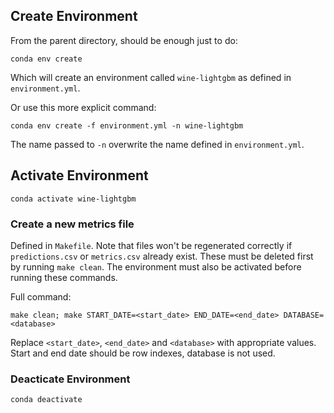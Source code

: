 ## Create Environment

From the parent directory, should be enough just to do:
```
conda env create
```
Which will create an environment called `wine-lightgbm` as defined in `environment.yml`.

Or use this more explicit command:
```
conda env create -f environment.yml -n wine-lightgbm
```
The name passed to `-n` overwrite the name defined in `environment.yml`.

## Activate Environment

```
conda activate wine-lightgbm
```

### Create a new metrics file

Defined in `Makefile`. Note that files won't be regenerated correctly if `predictions.csv` or
`metrics.csv` already exist. These must be deleted first by running `make clean`. The
environment must also be activated before running these commands.

Full command:
```
make clean; make START_DATE=<start_date> END_DATE=<end_date> DATABASE=<database>
```
Replace `<start_date>`, `<end_date>` and `<database>` with appropriate values. Start and
end date should be row indexes, database is not used.

### Deacticate Environment

```
conda deactivate
```